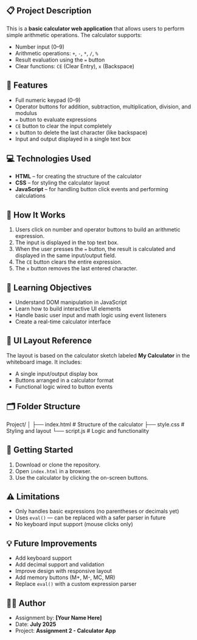 ## 📋 Project Description

This is a **basic calculator web application** that allows users to perform simple arithmetic operations. The calculator supports:

- Number input (0–9)
- Arithmetic operations: `+`, `-`, `*`, `/`, `%`
- Result evaluation using the `=` button
- Clear functions: `CE` (Clear Entry), `x` (Backspace)

## 🧮 Features

- Full numeric keypad (0–9)
- Operator buttons for addition, subtraction, multiplication, division, and modulus
- `=` button to evaluate expressions
- `CE` button to clear the input completely
- `x` button to delete the last character (like backspace)
- Input and output displayed in a single text box

## 💻 Technologies Used

- **HTML** – for creating the structure of the calculator
- **CSS** – for styling the calculator layout
- **JavaScript** – for handling button click events and performing calculations

## 🚀 How It Works

1. Users click on number and operator buttons to build an arithmetic expression.
2. The input is displayed in the top text box.
3. When the user presses the `=` button, the result is calculated and displayed in the same input/output field.
4. The `CE` button clears the entire expression.
5. The `x` button removes the last entered character.

## 🧠 Learning Objectives

- Understand DOM manipulation in JavaScript
- Learn how to build interactive UI elements
- Handle basic user input and math logic using event listeners
- Create a real-time calculator interface

## 📸 UI Layout Reference

The layout is based on the calculator sketch labeled **My Calculator** in the whiteboard image. It includes:
- A single input/output display box
- Buttons arranged in a calculator format
- Functional logic wired to button events

## 🗂️ Folder Structure

Project/
│
├── index.html # Structure of the calculator
├── style.css # Styling and layout
└── script.js # Logic and functionality

## 🚀 Getting Started

1. Download or clone the repository.
2. Open `index.html` in a browser.
3. Use the calculator by clicking the on-screen buttons.


## ⚠️ Limitations

- Only handles basic expressions (no parentheses or decimals yet)
- Uses `eval()` — can be replaced with a safer parser in future
- No keyboard input support (mouse clicks only)


## 💡 Future Improvements

- Add keyboard support
- Add decimal support and validation
- Improve design with responsive layout
- Add memory buttons (M+, M-, MC, MR)
- Replace `eval()` with a custom expression parser


## 🧑‍🎓 Author

- Assignment by: **[Your Name Here]**
- Date: **July 2025**
- Project: **Assignment 2 - Calculator App**


